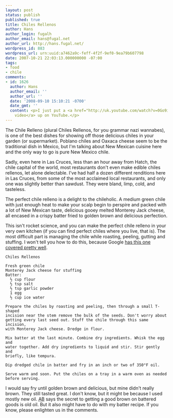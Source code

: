```yaml
---
layout: post
status: publish
published: true
title: Chiles Rellenos
author: Hans
author_login: fugalh
author_email: hans@fugal.net
author_url: http://hans.fugal.net/
wordpress_id: 883
wordpress_url: urn:uuid:a7462a9c-feff-4f2f-9ef0-9ea79b607798
date: 2007-10-21 22:03:13.000000000 -07:00
tags:
- food
- chile
comments:
- id: 1626
  author: Hans
  author_email: ''
  author_url: ''
  date: '2008-09-10 15:10:21 -0700'
  date_gmt: ''
  content: <p>I just put a <a href="http://uk.youtube.com/watch?v=0Go9i5jyqkY" rel="nofollow">brief
    video</a> up on YouTube.</p>
---
```

<p>The Chile Relleno (plural Chiles Rellenos, for you grammar nazi wannabes), is one of the best dishes for showing off those delicious chiles in your garden (or supermarket). Poblano chiles and Oaxaca cheese seem to be the traditional dish in Mexico, but I'm talking about New Mexican cuisine here and the only way to go is pure New Mexico chile.</p>

<p>Sadly, even here in Las Cruces, less than an hour away from Hatch, the chile capital of the world, most restaurants don't even make edible chiles rellenos, let alone delectable. I've had half a dozen different renditions here in Las Cruces, from some of the most acclaimed local restaurants, and only one was slightly better than sawdust. They were bland, limp, cold, and tasteless. </p>

<p>The perfect chile relleno is a delight to the chileholic. A medium green chile with just enough heat to make your scalp begin to perspire and packed with a lot of New Mexican taste, delicious gooey melted Monterey Jack cheese, all encased in a crispy batter fried to golden brown and delicious perfection.</p>

<p>This isn't rocket science, and you can make the perfect chile relleno in your
very own kitchen (if you can find perfect chiles where you live, that is). The
most difficult part is managing the chile while roasting, peeling, gutting and
stuffing. I won't tell you how to do this, because Google <a href="http://www.gourmetsleuth.com/roastchilies.htm">has this one covered
pretty well</a>. </p>

<pre><code>Chiles Rellenos

Fresh green chile
Monterey Jack cheese for stuffing
Batter:
  ½ cup flour
  ½ tsp salt
  ½ tsp garlic powder
  1 egg
  ½ cup ice water

Prepare the chiles by roasting and peeling, then through a small T-shaped
incision near the stem remove the bulk of the seeds. Don't worry about
getting every last seed out. Stuff the chile through this same incision,
with Monterey Jack cheese. Dredge in flour.

Mix batter at the last minute. Combine dry ingredients. Whisk the egg and
water together. Add dry ingredients to liquid and stir. Stir gently and
briefly, like tempura.

Dip dredged chile in batter and fry in an inch or two of 350°F oil.

Serve warm and soon. Put the chiles on a tray in a warm oven as needed
before serving.
</code></pre>

<p>I would say fry until golden brown and delicious, but mine didn't really brown. They still tasted great. I don't know, but it might be because I used mostly new oil. <acronym title="Alton Brown">AB</acronym> says the secret to getting a good brown on battered goods is old oil. But it also might have to do with my batter recipe. If you know, please enlighten us in the comments.</p>
